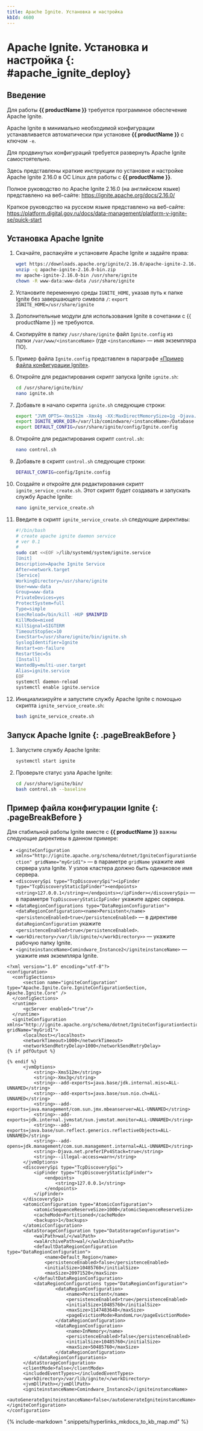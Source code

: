 ```yaml
---
title: Apache Ignite. Установка и настройка
kbId: 4600
---
```


# Apache Ignite. Установка и настройка {: #apache_ignite_deploy}

## Введение

Для работы **{{ productName }}** требуется программное обеспечение Apache Ignite.

Apache Ignite в минимально необходимой конфигурации устанавливается автоматически при установке **{{ productName }}** с ключом `-e`.

Для продвинутых конфигураций требуется развернуть Apache Ignite самостоятельно.

Здесь представлены краткие инструкции по установке и настройке Apache Ignite 2.16.0 в ОС Linux для работы с **{{ productName }}**.

Полное руководство по Apache Ignite 2.16.0 (на английском языке) представлено на веб-сайте: <https://ignite.apache.org/docs/2.16.0/>

Краткое руководство на русском языке представлено на веб-сайте: <https://platform.digital.gov.ru/docs/data-management/platform-v-ignite-se/quick-start>

## Установка Apache Ignite

1. Скачайте, распакуйте и установите Apache Ignite и задайте права:
    ```sh
    wget https://downloads.apache.org/ignite/2.16.0/apache-ignite-2.16.0-bin.zip
    unzip -q apache-ignite-2.16.0-bin.zip
    mv apache-ignite-2.16.0-bin /usr/share/ignite
    chown -R www-data:www-data /usr/share/ignite
    ```
2. Установите переменную среды `IGNITE_HOME`, указав путь к папке Ignite без завершающего символа `/`: `export IGNITE_HOME=/usr/share/ignite`
3. Дополнительные модули для использования Ignite в сочетании с {{ productName }} не требуются.
4. Скопируйте в папку `/usr/share/ignite` файл `Ignite.config` из папки `/var/www/<instanceName>` (где `<instanceName>` — имя экземпляра ПО).
5. Пример файла `Ignite.config` представлен в параграфе [«Пример файла конфигурации Ignite»](#пример-файла-конфигурации-ignite).
6. Откройте для редактирования скрипт запуска Ignite `ignite.sh`:
    ``` sh
    cd /usr/share/ignite/bin/
    nano ignite.sh
    ```
7. Добавьте в начало скрипта `ignite.sh` следующие строки:
    ``` sh
    export "JVM_OPTS=-Xms512m -Xmx4g -XX:MaxDirectMemorySize=1g -Djava.net.preferIPv4Stack=true -XX:+AlwaysPreTouch -XX:+UseG1GC -XX:+ScavengeBeforeFullGC -XX:+DisableExplicitGC -XX:MinHeapFreeRatio=1 -XX:MaxHeapFreeRatio=10 -DIGNITE_QUIET=false -DIGNITE_NO_ASCII=true--add-opens=java.base/jdk.internal.misc=ALL-UNNAMED --add-opens=java.base/sun.nio.ch=ALL-UNNAMED --add-opens=java.management/com.sun.jmx.mbeanserver=ALL-UNNAMED --add-opens=jdk.internal.jvmstat/sun.jvmstat.monitor=ALL-UNNAMED --add-opens=java.base/sun.reflect.generics.reflectiveObjects=ALL-UNNAMED --add-opens=jdk.management/com.sun.management.internal=ALL-UNNAMED --add-opens=java.base/java.io=ALL-UNNAMED --add-opens=java.base/java.nio=ALL-UNNAMED --add-opens=java.base/java.util=ALL-UNNAMED --add-opens=java.base/java.util.concurrent=ALL-UNNAMED --add-opens=java.base/java.util.concurrent.locks=ALL-UNNAMED --add-opens=java.base/java.util.concurrent.atomic=ALL-UNNAMED --add-opens=java.base/java.lang=ALL-UNNAMED --add-opens=java.base/java.lang.invoke=ALL-UNNAMED --add-opens=java.base/java.math=ALL-UNNAMED --add-opens=java.sql/java.sql=ALL-UNNAMED"
    export IGNITE_WORK_DIR=/var/lib/comindware/<instanceName>/Database
    export DEFAULT_CONFIG=/usr/share/ignite/config/Ignite.config
    ```
8. Откройте для редактирования скрипт `control.sh`:

    ``` sh
    nano control.sh
    ```
9. Добавьте в скрипт `control.sh` следующие строки:
    ``` sh
    DEFAULT_CONFIG=config/Ignite.config
    ```
10. Создайте и откройте для редактирования скрипт `ignite_service_create.sh`. Этот скрипт будет создавать и запускать службу Apache Ignite:
    ``` sh
    nano ignite_service_create.sh
    ```
11. Введите в скрипт `ignite_service_create.sh` следующие директивы:
    ``` sh
    #!/bin/bash
    # create apache ignite daemon service
    # ver 0.1
    #
    sudo cat <<EOF >/lib/systemd/system/ignite.service
    [Unit]
    Description=Apache Ignite Service
    After=network.target
    [Service]
    WorkingDirectory=/usr/share/ignite
    User=www-data
    Group=www-data
    PrivateDevices=yes
    ProtectSystem=full
    Type=simple
    ExecReload=/bin/kill -HUP $MAINPID
    KillMode=mixed
    KillSignal=SIGTERM
    TimeoutStopSec=10
    ExecStart=/usr/share/ignite/bin/ignite.sh
    SyslogIdentifier=Ignite
    Restart=on-failure
    RestartSec=5s
    [Install]
    WantedBy=multi-user.target
    Alias=ignite.service
    EOF
    systemctl daemon-reload
    systemctl enable ignite.service
    ```
12. Инициализируйте и запустите службу Apache Ignite с помощью скрипта `ignite_service_create.sh`:
    ``` sh
    bash ignite_service_create.sh
    ```

## Запуск Apache Ignite {: .pageBreakBefore }

1. Запустите службу Apache Ignite:
    ``` sh
    systemctl start ignite
    ```
2. Проверьте статус узла Apache Ignite:
    ``` sh
    cd /usr/share/ignite/bin/
    bash control.sh --baseline
    ```

## Пример файла конфигурации Ignite {: .pageBreakBefore }

Для стабильной работы Ignite вместе с **{{ productName }}** важны следующие директивы в данном примере:

- `<igniteConfiguration xmlns="http://ignite.apache.org/schema/dotnet/IgniteConfigurationSection" gridName="myGrid1">` — в параметре `gridName` укажите имя сервера узла Ignite. У узлов кластера должно быть одинаковое имя сервера.
- `<discoverySpi type="TcpDiscoverySpi"><ipFinder type="TcpDiscoveryStaticIpFinder"><endpoints> <string>127.0.0.1</string></endpoints></ipFinder></discoverySpi>` — в параметре `TcpDiscoveryStaticIpFinder` укажите адрес сервера.
- `<dataRegionConfigurations type="DataRegionConfiguration"> <dataRegionConfiguration><name>Persistent</name><persistenceEnabled>true</persistenceEnabled>` — в директиве `dataRegionConfiguration` укажите `<persistenceEnabled>true</persistenceEnabled>`.
- `<workDirectory>/var/lib/ignite/</workDirectory>>` — укажите рабочую папку Ignite.
- `<igniteinstanceName>Comindware_Instance2</igniteinstanceName>` — укажите имя экземпляра Ignite.

``` {: .xml title="Пример файла конфигурации Ignite" .pageBreakAfter }
<?xml version="1.0" encoding="utf-8"?>
<configuration>
  <configSections>
      <section name="igniteConfiguration" type="Apache.Ignite.Core.IgniteConfigurationSection, Apache.Ignite.Core" />
  </configSections>
  <runtime>
      <gcServer enabled="true"/>
  </runtime>
  <igniteConfiguration xmlns="http://ignite.apache.org/schema/dotnet/IgniteConfigurationSection" gridName="myGrid1">
      <localhost></localhost>
      <networkTimeout>1000</networkTimeout>
      <networkSendRetryDelay>1000</networkSendRetryDelay>
{% if pdfOutput %}
```

``` {: .xml title="Пример файла конфигурации Ignite — продолжение" .pageBreakBefore }
{% endif %}
      <jvmOptions>
          <string>-Xms512m</string>
          <string>-Xmx3g</string>
          <string>--add-exports=java.base/jdk.internal.misc=ALL-UNNAMED</string>
          <string>--add-exports=java.base/sun.nio.ch=ALL-UNNAMED</string>
          <string>--add-exports=java.management/com.sun.jmx.mbeanserver=ALL-UNNAMED</string>
          <string>--add-exports=jdk.internal.jvmstat/sun.jvmstat.monitor=ALL-UNNAMED</string>
          <string>--add-exports=java.base/sun.reflect.generics.reflectiveObjects=ALL-UNNAMED</string>
          <string>--add-opens=jdk.management/com.sun.management.internal=ALL-UNNAMED</string>
          <string>-Djava.net.preferIPv4Stack=true</string>
          <string>--illegal-access=warn</string>
      </jvmOptions>
      <discoverySpi type="TcpDiscoverySpi">
          <ipFinder type="TcpDiscoveryStaticIpFinder">
              <endpoints>
                  <string>127.0.0.1</string>
              </endpoints>
          </ipFinder>
      </discoverySpi>
      <atomicConfiguration type="AtomicConfiguration">
          <atomicSequenceReserveSize>1000</atomicSequenceReserveSize>
          <cacheMode>Partitioned</cacheMode>
          <backups>1</backups>
      </atomicConfiguration>
      <dataStorageConfiguration type="DataStorageConfiguration">
          <walPath>wal/</walPath>
          <walArchivePath>wal/</walArchivePath>
          <defaultDataRegionConfiguration type="DataRegionConfiguration">
              <name>Default_Region</name>
              <persistenceEnabled>false</persistenceEnabled>
              <initialSize>10485760</initialSize>
              <maxSize>20971520</maxSize>
          </defaultDataRegionConfiguration>
          <dataRegionConfigurations type="DataRegionConfiguration">
                  <dataRegionConfiguration>
                      <name>Persistent</name>
                      <persistenceEnabled>true</persistenceEnabled>
                      <initialSize>10485760</initialSize>
                      <maxSize>1147483648</maxSize>
                      <pageEvictionMode>RandomLru</pageEvictionMode>
                  </dataRegionConfiguration>
                  <dataRegionConfiguration>
                      <name>InMemory</name>
                      <persistenceEnabled>false</persistenceEnabled>
                      <initialSize>10485760</initialSize>
                      <maxSize>50485760</maxSize>
                  </dataRegionConfiguration>
          </dataRegionConfigurations>
      </dataStorageConfiguration>
      <clientMode>false</clientMode>
      <includedEventTypes></includedEventTypes>
      <workDirectory>/var/lib/ignite/</workDirectory>
      <jvmDllPath></jvmDllPath>
      <igniteinstanceName>Comindware_Instance2</igniteinstanceName>
      <autoGenerateIgniteinstanceName>false</autoGenerateIgniteinstanceName>
</igniteConfiguration>
</configuration>
```

{% include-markdown ".snippets/hyperlinks_mkdocs_to_kb_map.md" %}
